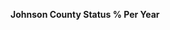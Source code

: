 
<span><span><p dir="auto"><strong>Johnson County Status % Per Year</strong></p></span></span><canvas height="0" width="0" style="display: block; box-sizing: border-box; height: 0px; width: 0px;"></canvas>

